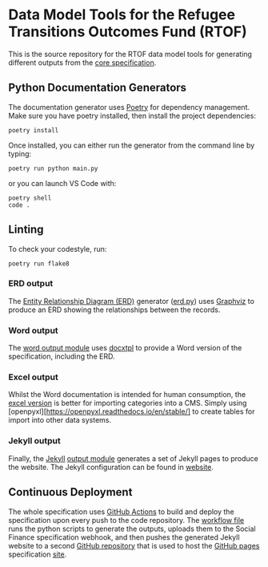# Data Model Tools for the Refugee Transitions Outcomes Fund (RTOF)

This is the source repository for the RTOF data model tools for generating different outputs from the 
[core specification][rtof-spec].

## Python Documentation Generators

The documentation generator uses [Poetry][poetry] for dependency management. Make sure you have poetry installed,
then install the project dependencies:

```
poetry install
```

Once installed, you can either run the generator from the command line by typing:

```
poetry run python main.py
```

or you can launch VS Code with:

```
poetry shell
code .
```

## Linting

To check your codestyle, run:

```
poetry run flake8
```

### ERD output

The [Entity Relationship Diagram (ERD)][erd] generator ([erd.py](./rtofdata/erd.py)) uses [Graphviz][graphviz]
to produce an ERD showing the relationships between the records.


### Word output

The [word output module](./rtofdata/word.py) uses [docxtpl][docxtpl] to provide a Word version of the
specification, including the ERD.

### Excel output

Whilst the Word documentation is intended for human consumption, the [excel version](./rtofdata/excel.py)
is better for importing
categories into a CMS. Simply using [openpyxl][https://openpyxl.readthedocs.io/en/stable/] to create tables for
import into other data systems.

### Jekyll output

Finally, the [Jekyll][jekyll] [output module](./rtofdata/jekyll.py) generates a set of Jekyll pages
to produce the website. The Jekyll configuration can be found in [website](./website).

## Continuous Deployment

The whole specification uses [GitHub Actions][gha] to build and deploy the specification upon every push to the
code repository. The [workflow file](./.github/workflows/main.yml) runs the python scripts to generate the outputs,
uploads them to the Social Finance specification webhook, and then pushes the generated Jekyll website to a
second [GitHub repository](https://github.com/SocialFinanceDigitalLabs/RTOF-specification) that is used to host
the [GitHub pages](ghp) specification [site](https://sfdl.org.uk/RTOF-specification/).

[rtof-spec]: https://github.com/SocialFinanceDigitalLabs/rtof-data-model
[poetry]: https://python-poetry.org/
[yaml]: https://yaml.org/
[vcs]: https://en.wikipedia.org/wiki/Version_control
[git]: https://git-scm.com/
[jsc]: https://json-schema.org/
[csc]: https://digital-preservation.github.io/csv-schema/
[ssot]: https://en.wikipedia.org/wiki/Single_source_of_truth
[erd]: https://en.wikipedia.org/wiki/Entity%E2%80%93relationship_model
[graphviz]: http://www.graphviz.org/
[docxtpl]: https://docxtpl.readthedocs.io/en/latest/
[jekyll]: https://jekyllrb.com/
[gha]: https://github.com/features/actions
[ghp]: https://pages.github.com/


